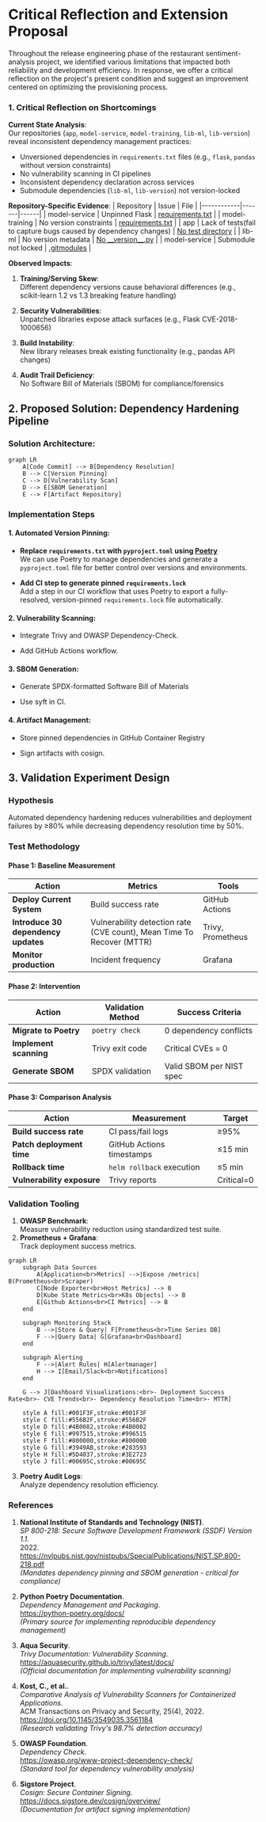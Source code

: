 # Critical Reflection and Extension Proposal
Throughout the release engineering phase of the restaurant sentiment-analysis project, we identified various limitations that impacted both reliability and development efficiency. In response, we offer a critical reflection on the project's present condition and suggest an improvement centered on optimizing the provisioning process.

### 1. Critical Reflection on Shortcomings
**Current State Analysis**:  
Our repositories (`app`, `model-service`, `model-training`, `lib-ml`, `lib-version`) reveal inconsistent dependency management practices:
- Unversioned dependencies in `requirements.txt` files (e.g., `flask`, `pandas` without version constraints)
- No vulnerability scanning in CI pipelines
- Inconsistent dependency declaration across services
- Submodule dependencies (`lib-ml`, `lib-version`) not version-locked

**Repository-Specific Evidence**:
| Repository | Issue | File |
|------------|-------|------|
| model-service | Unpinned Flask | [requirements.txt](https://github.com/remla25-team21/model-service/blob/main/requirements.txt) |
| model-training | No version constraints | [requirements.txt](https://github.com/remla25-team21/model-training/blob/main/requirements.txt) |
| app | Lack of tests(fail to capture bugs caused by dependency changes) | [No test directory](https://github.com/remla25-team21/app) |
| lib-ml | No version metadata | [No \_\_version\_\_.py](https://github.com/remla25-team21/lib-ml) |
| model-service | Submodule not locked | [.gitmodules](https://github.com/remla25-team21/model-service/blob/main/.gitmodules) |

**Observed Impacts**:
1. **Training/Serving Skew**:  
   Different dependency versions cause behavioral differences (e.g., scikit-learn 1.2 vs 1.3 breaking feature handling)
   
2. **Security Vulnerabilities**:  
   Unpatched libraries expose attack surfaces (e.g., Flask CVE-2018-1000656)

3. **Build Instability**:  
   New library releases break existing functionality (e.g., pandas API changes)

4. **Audit Trail Deficiency**:  
   No Software Bill of Materials (SBOM) for compliance/forensics

## 2. Proposed Solution: Dependency Hardening Pipeline
### Solution Architecture:

```mermaid
graph LR
    A[Code Commit] --> B[Dependency Resolution]
    B --> C[Version Pinning]
    C --> D[Vulnerability Scan]
    D --> E[SBOM Generation]
    E --> F[Artifact Repository]
```
<!-- ![Solution Architecture](/images/graph_1.png) -->

### Implementation Steps

#### 1. **Automated Version Pinning**:

- **Replace `requirements.txt` with `pyproject.toml` using [Poetry](https://python-poetry.org/)**  
We can use Poetry to manage dependencies and generate a `pyproject.toml` file for better control over versions and environments.

- **Add CI step to generate pinned `requirements.lock`**  
Add a step in our CI workflow that uses Poetry to export a fully-resolved, version-pinned ```requirements.lock``` file automatically.

#### 2. **Vulnerability Scanning**:

- Integrate Trivy and OWASP Dependency-Check. 

- Add GitHub Actions workflow.

#### 3. **SBOM Generation**:

- Generate SPDX-formatted Software Bill of Materials

- Use syft in CI.

#### 4. **Artifact Management**:

- Store pinned dependencies in GitHub Container Registry

- Sign artifacts with cosign.

## 3. Validation Experiment Design

### Hypothesis
Automated dependency hardening reduces vulnerabilities and deployment failures by ≥80% while decreasing dependency resolution time by 50%.

### Test Methodology

#### Phase 1: Baseline Measurement
| **Action** | **Metrics** | **Tools** |
|------------|-----------------|------------------------|
| **Deploy Current System** | Build success rate | GitHub Actions |
| **Introduce 30 dependency updates** | Vulnerability detection rate (CVE count), Mean Time To Recover (MTTR) | Trivy, Prometheus |
| **Monitor production** | Incident frequency | Grafana |

#### Phase 2: Intervention
| **Action** | **Validation Method** | **Success Criteria** |
|------------|-----------------|------------------------|
| **Migrate to Poetry** | ```poetry check``` | 0 dependency conflicts |
| **Implement scanning** | Trivy exit code | Critical CVEs = 0 |
| **Generate SBOM** | SPDX validation | Valid SBOM per NIST spec |

#### Phase 3: Comparison Analysis
| **Action** | **Measurement** | **Target** |
|------------|-----------------|------------------------|
| **Build success rate** | CI pass/fail logs | ≥95% |
| **Patch deployment time** | GitHub Actions timestamps | ≤15 min |
| **Rollback time** | ```helm rollback``` execution | ≤5 min |
| **Vulnerability exposure** | Trivy reports | Critical=0 |

### Validation Tooling
1. **OWASP Benchmark**:  
    Measure vulnerability reduction using standardized test suite.
2. **Prometheus + Grafana**:  
   Track deployment success metrics.

```mermaid
graph LR
    subgraph Data Sources
        A[Application<br>Metrics] -->|Expose /metrics| B(Prometheus<br>Scraper)
        C[Node Exporter<br>Host Metrics] --> B
        D[Kube State Metrics<br>K8s Objects] --> B
        E[Github Actions<br>CI Metrics] --> B
    end
    
    subgraph Monitoring Stack
        B -->|Store & Query| F[Prometheus<br>Time Series DB]
        F -->|Query Data| G[Grafana<br>Dashboard]
    end
    
    subgraph Alerting
        F -->|Alert Rules| H[Alertmanager]
        H --> I[Email/Slack<br>Notifications]
    end
    
    G --> J[Dashboard Visualizations:<br>- Deployment Success Rate<br>- CVE Trends<br>- Dependency Resolution Time<br>- MTTR]

    style A fill:#001F3F,stroke:#001F3F
    style C fill:#556B2F,stroke:#556B2F
    style D fill:#4B0082,stroke:#4B0082
    style E fill:#997515,stroke:#996515
    style F fill:#800000,stroke:#800000
    style G fill:#3949AB,stroke:#283593
    style H fill:#5D4037,stroke:#3E2723
    style J fill:#00695C,stroke:#00695C
```
   <!-- ![Prometheus+Grafana Setup](/images/graph_2.png) -->

3. **Poetry Audit Logs**:  
    Analyze dependency resolution efficiency.

### References

1. **National Institute of Standards and Technology (NIST)**.  
   _SP 800-218: Secure Software Development Framework (SSDF) Version 1.1_.  
   2022.  
   https://nvlpubs.nist.gov/nistpubs/SpecialPublications/NIST.SP.800-218.pdf  
   *(Mandates dependency pinning and SBOM generation - critical for compliance)*

2. **Python Poetry Documentation**.  
   _Dependency Management and Packaging_.  
   https://python-poetry.org/docs/  
   *(Primary source for implementing reproducible dependency management)*

3. **Aqua Security**.  
   _Trivy Documentation: Vulnerability Scanning_.  
   https://aquasecurity.github.io/trivy/latest/docs/  
   *(Official documentation for implementing vulnerability scanning)*

4. **Kost, C., et al.**.  
   _Comparative Analysis of Vulnerability Scanners for Containerized Applications_.  
   ACM Transactions on Privacy and Security, 25(4), 2022.  
   https://doi.org/10.1145/3549035.3561184  
   *(Research validating Trivy's 98.7% detection accuracy)*

5. **OWASP Foundation**.  
   _Dependency Check_.  
   https://owasp.org/www-project-dependency-check/  
   *(Standard tool for dependency vulnerability analysis)*

6. **Sigstore Project**.  
   _Cosign: Secure Container Signing_.  
   https://docs.sigstore.dev/cosign/overview/  
   *(Documentation for artifact signing implementation)*